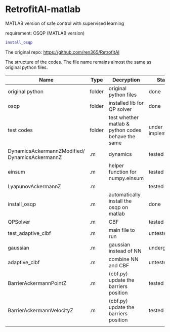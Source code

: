 # RetrofitAI-matlab
MATLAB version of safe control with supervised learning

requirement: OSQP (MATLAB version)

```matlab
install_osqp
```

The original repo: https://github.com/ren365/RetrofitAI

The structure of the codes. The file name remains almost the same as original python files.

| Name                                           | Type   | Decryption                                         | Status             |
| ---------------------------------------------- | ------ | -------------------------------------------------- | ------------------ |
| original python                                | folder | original python files                              | done               |
| osqp                                           | folder | installed lib for QP solver                        | done               |
| test codes                                     | folder | test whether matlab & python codes behave the same | under implementing |
| DynamicsAckermannZModified/ DynamicsAckermannZ | .m     | dynamics                                           | tested             |
| einsum                                         | .m     | helper function for numpy.einsum                   | tested             |
| LyapunovAckermannZ                             | .m     |                                                    | tested             |
| install_osqp                                   | .m     | automatically install the osqp on matlab           | done               |
| QPSolver                                       | .m     | CBF                                                | tested             |
| test_adaptive_clbf                             | .m     | main file to run                                   | untested           |
| gaussian                                       | .m     | gaussian instead of NN                             | undergoing         |
| adaptive_clbf                                  | .m     | combine NN and CBF                                 | untested           |
| BarrierAckermannPointZ                         | .m     | (cbf.py) update the barriers position              | tested             |
| BarrierAckermannVelocityZ                      | .m     | (cbf.py) update the barriers position              | tested             |
|                                                |        |                                                    |                    |


